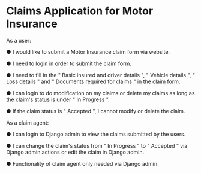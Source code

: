# Claims Application for Motor Insurance


As a user:

● I would like to submit a Motor Insurance claim form via website.

● I need to login in order to submit the claim form.

● I need to fill in the " Basic insured and driver details ", " Vehicle details ", " Loss
details " and " Documents required for claims " in the claim form.

● I can login to do modification on my claims or delete my claims as long as the
claim's status is under " In Progress ".

● If the claim status is " Accepted ", I cannot modify or delete the claim.



As a claim agent:

● I can login to Django admin to view the claims submitted by the users.

● I can change the claim's status from “ In Progress ” to “ Accepted ” via Django
admin actions or edit the claim in Django admin.

● Functionality of claim agent only needed via Django admin.
